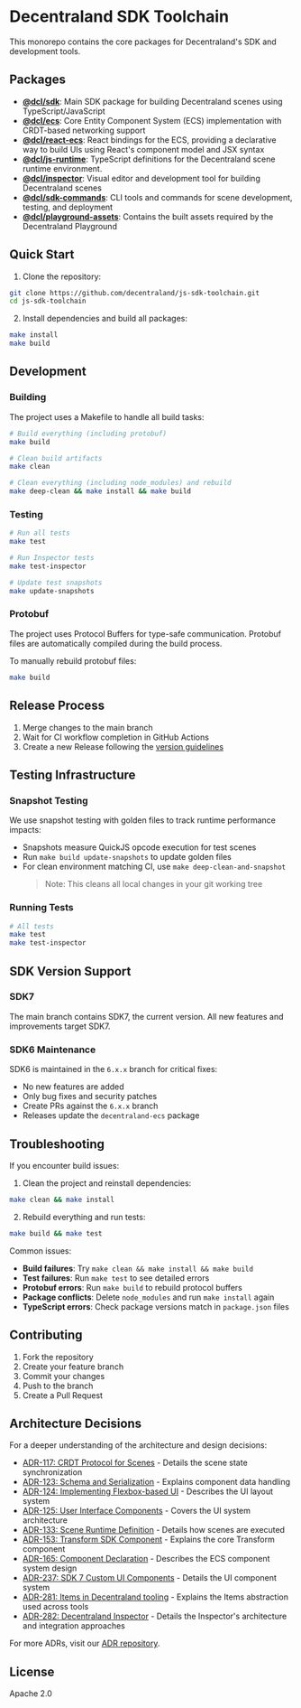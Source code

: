 # Decentraland SDK Toolchain

This monorepo contains the core packages for Decentraland's SDK and development tools.

## Packages

- **[@dcl/sdk](packages/@dcl/sdk/README.md)**: Main SDK package for building Decentraland scenes using TypeScript/JavaScript
- **[@dcl/ecs](packages/@dcl/ecs/README.md)**: Core Entity Component System (ECS) implementation with CRDT-based networking support
- **[@dcl/react-ecs](packages/@dcl/react-ecs/README.md)**: React bindings for the ECS, providing a declarative way to build UIs using React's component model and JSX syntax
- **[@dcl/js-runtime](packages/@dcl/js-runtime/README.md)**: TypeScript definitions for the Decentraland scene runtime environment.
- **[@dcl/inspector](packages/@dcl/inspector/README.md)**: Visual editor and development tool for building Decentraland scenes
- **[@dcl/sdk-commands](packages/@dcl/sdk-commands/README.md)**: CLI tools and commands for scene development, testing, and deployment
- **[@dcl/playground-assets](packages/@dcl/playground-assets/README.md)**: Contains the built assets required by the Decentraland Playground

## Quick Start

1. Clone the repository:

```bash
git clone https://github.com/decentraland/js-sdk-toolchain.git
cd js-sdk-toolchain
```

2. Install dependencies and build all packages:

```bash
make install
make build
```

## Development

### Building

The project uses a Makefile to handle all build tasks:

```bash
# Build everything (including protobuf)
make build

# Clean build artifacts
make clean

# Clean everything (including node_modules) and rebuild
make deep-clean && make install && make build
```

### Testing

```bash
# Run all tests
make test

# Run Inspector tests
make test-inspector

# Update test snapshots
make update-snapshots
```

### Protobuf

The project uses Protocol Buffers for type-safe communication. Protobuf files are automatically compiled during the build process.

To manually rebuild protobuf files:

```bash
make build
```

## Release Process

1. Merge changes to the main branch
2. Wait for CI workflow completion in GitHub Actions
3. Create a new Release following the [version guidelines](https://docs.decentraland.org/creator/releases/version-agreement/)

## Testing Infrastructure

### Snapshot Testing

We use snapshot testing with golden files to track runtime performance impacts:

- Snapshots measure QuickJS opcode execution for test scenes
- Run `make build update-snapshots` to update golden files
- For clean environment matching CI, use `make deep-clean-and-snapshot`
  > Note: This cleans all local changes in your git working tree

### Running Tests

```bash
# All tests
make test
make test-inspector
```

## SDK Version Support

### SDK7

The main branch contains SDK7, the current version. All new features and improvements target SDK7.

### SDK6 Maintenance

SDK6 is maintained in the `6.x.x` branch for critical fixes:

- No new features are added
- Only bug fixes and security patches
- Create PRs against the `6.x.x` branch
- Releases update the `decentraland-ecs` package

## Troubleshooting

If you encounter build issues:

1. Clean the project and reinstall dependencies:

```bash
make clean && make install
```

2. Rebuild everything and run tests:

```bash
make build && make test
```

Common issues:

- **Build failures**: Try `make clean && make install && make build`
- **Test failures**: Run `make test` to see detailed errors
- **Protobuf errors**: Run `make build` to rebuild protocol buffers
- **Package conflicts**: Delete `node_modules` and run `make install` again
- **TypeScript errors**: Check package versions match in `package.json` files

## Contributing

1. Fork the repository
2. Create your feature branch
3. Commit your changes
4. Push to the branch
5. Create a Pull Request

## Architecture Decisions

For a deeper understanding of the architecture and design decisions:

- [ADR-117: CRDT Protocol for Scenes](https://adr.decentraland.org/adr/ADR-117) - Details the scene state synchronization
- [ADR-123: Schema and Serialization](https://adr.decentraland.org/adr/ADR-123) - Explains component data handling
- [ADR-124: Implementing Flexbox-based UI](https://adr.decentraland.org/adr/ADR-124) - Describes the UI layout system
- [ADR-125: User Interface Components](https://adr.decentraland.org/adr/ADR-125) - Covers the UI system architecture
- [ADR-133: Scene Runtime Definition](https://adr.decentraland.org/adr/ADR-133) - Details how scenes are executed
- [ADR-153: Transform SDK Component](https://adr.decentraland.org/adr/ADR-153) - Explains the core Transform component
- [ADR-165: Component Declaration](https://adr.decentraland.org/adr/ADR-165) - Describes the ECS component system design
- [ADR-237: SDK 7 Custom UI Components](https://adr.decentraland.org/adr/ADR-237) - Details the UI component system
- [ADR-281: Items in Decentraland tooling](https://adr.decentraland.org/adr/ADR-281) - Explains the Items abstraction used across tools
- [ADR-282: Decentraland Inspector](https://adr.decentraland.org/adr/ADR-282) - Details the Inspector's architecture and integration approaches

For more ADRs, visit our [ADR repository](https://adr.decentraland.org/).

## License

Apache 2.0
